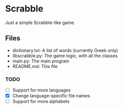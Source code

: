 # Scrabble
Just a simple Scrabble-like game.

## Files
- dictionary.txt: A list of words (currently Greek only)
- libscrabble.py: The game logic, with all the classes
- main.py: The main program
- README.md: This file

### TODO
- [ ] Support for more languages
- [x] Change language-specific file names
- [ ] Support for more alphabets